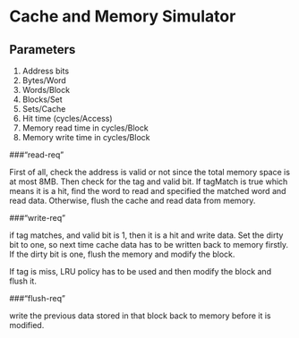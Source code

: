 Cache and Memory Simulator
=======================

Parameters
---------
1. Address bits
2. Bytes/Word
3. Words/Block
4. Blocks/Set
5. Sets/Cache
6. Hit time (cycles/Access)
7. Memory read time in cycles/Block
8. Memory write time in cycles/Block

###“read-req”

First of all, check the address is valid or not since the total memory space is at most 8MB. Then check for the tag and valid bit. If tagMatch is true which means it is a hit, find the word to read and specified the matched word and read data. Otherwise, flush the cache and read data from memory.

###“write-req”

if tag matches, and valid bit is 1, then it is a hit and write data. Set the dirty bit to one, so next time cache data has to be written back to memory firstly. If the dirty bit is one, flush the memory and modify the block.

If tag is miss, LRU policy has to be used and then modify the block and flush it.

###“flush-req”

write the previous data stored in that block back to memory before it is modified.

